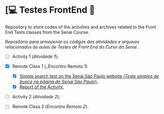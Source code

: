 # [:computer: Testes FrontEnd :memo:



Repository to store codes of the activities and archives related to the Front End Tests classes from the Senai Course.

_Repositório para armazenar os códigos das atividades e arquivos relacionados às aulas de Testes de Front End do Curso do Senai ._



- [ ] Activity 1 (_Atividade 1_);

- [x] Remote Class 1 (_Encontro Remoto 1)

  - [x] [Simple search test on the Senai São Paulo website (_Teste simples de busca na página do Senai São Paulo_);](https://github.com/joelmaregina/TestesFrontEnd/blob/master/EncontroRemoto1/HomePage.java)
  - [x] [Report of the Activity.](https://github.com/joelmaregina/TestesFrontEnd/blob/master/EncontroRemoto1/README.md)

- [ ] Activity 2 (_Atividade 2_);

- [ ] Remote Class 2 (_Encontro Remoto 2_).

  





